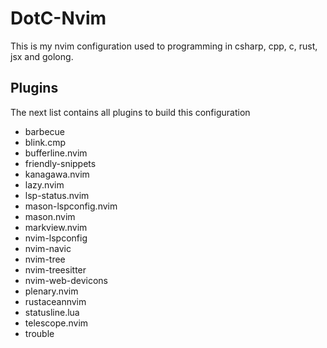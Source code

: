 # DotC-Nvim
This is my nvim configuration used to programming in csharp, cpp, c, rust, jsx and golong.

## Plugins

The next list contains all plugins to build this configuration
- barbecue
- blink.cmp
- bufferline.nvim
- friendly-snippets
- kanagawa.nvim
- lazy.nvim
- lsp-status.nvim
- mason-lspconfig.nvim
- mason.nvim
- markview.nvim
- nvim-lspconfig
- nvim-navic
- nvim-tree
- nvim-treesitter
- nvim-web-devicons
- plenary.nvim
- rustaceannvim
- statusline.lua
- telescope.nvim
- trouble
